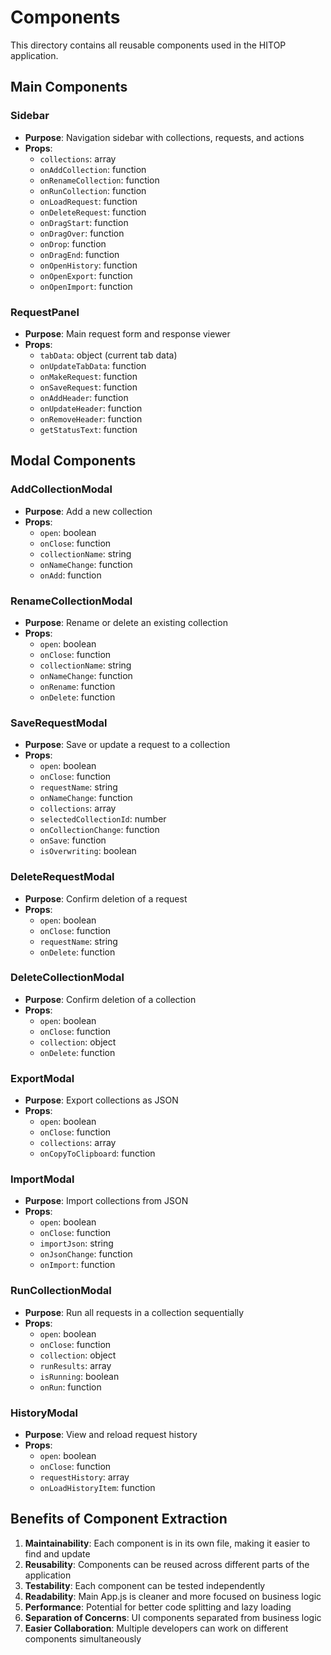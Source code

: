 # Components

This directory contains all reusable components used in the HITOP application.

## Main Components

### Sidebar
- **Purpose**: Navigation sidebar with collections, requests, and actions
- **Props**:
  - `collections`: array
  - `onAddCollection`: function
  - `onRenameCollection`: function
  - `onRunCollection`: function
  - `onLoadRequest`: function
  - `onDeleteRequest`: function
  - `onDragStart`: function
  - `onDragOver`: function
  - `onDrop`: function
  - `onDragEnd`: function
  - `onOpenHistory`: function
  - `onOpenExport`: function
  - `onOpenImport`: function

### RequestPanel
- **Purpose**: Main request form and response viewer
- **Props**:
  - `tabData`: object (current tab data)
  - `onUpdateTabData`: function
  - `onMakeRequest`: function
  - `onSaveRequest`: function
  - `onAddHeader`: function
  - `onUpdateHeader`: function
  - `onRemoveHeader`: function
  - `getStatusText`: function

## Modal Components

### AddCollectionModal
- **Purpose**: Add a new collection
- **Props**: 
  - `open`: boolean
  - `onClose`: function
  - `collectionName`: string
  - `onNameChange`: function
  - `onAdd`: function

### RenameCollectionModal
- **Purpose**: Rename or delete an existing collection
- **Props**:
  - `open`: boolean
  - `onClose`: function
  - `collectionName`: string
  - `onNameChange`: function
  - `onRename`: function
  - `onDelete`: function

### SaveRequestModal
- **Purpose**: Save or update a request to a collection
- **Props**:
  - `open`: boolean
  - `onClose`: function
  - `requestName`: string
  - `onNameChange`: function
  - `collections`: array
  - `selectedCollectionId`: number
  - `onCollectionChange`: function
  - `onSave`: function
  - `isOverwriting`: boolean

### DeleteRequestModal
- **Purpose**: Confirm deletion of a request
- **Props**:
  - `open`: boolean
  - `onClose`: function
  - `requestName`: string
  - `onDelete`: function

### DeleteCollectionModal
- **Purpose**: Confirm deletion of a collection
- **Props**:
  - `open`: boolean
  - `onClose`: function
  - `collection`: object
  - `onDelete`: function

### ExportModal
- **Purpose**: Export collections as JSON
- **Props**:
  - `open`: boolean
  - `onClose`: function
  - `collections`: array
  - `onCopyToClipboard`: function

### ImportModal
- **Purpose**: Import collections from JSON
- **Props**:
  - `open`: boolean
  - `onClose`: function
  - `importJson`: string
  - `onJsonChange`: function
  - `onImport`: function

### RunCollectionModal
- **Purpose**: Run all requests in a collection sequentially
- **Props**:
  - `open`: boolean
  - `onClose`: function
  - `collection`: object
  - `runResults`: array
  - `isRunning`: boolean
  - `onRun`: function

### HistoryModal
- **Purpose**: View and reload request history
- **Props**:
  - `open`: boolean
  - `onClose`: function
  - `requestHistory`: array
  - `onLoadHistoryItem`: function

## Benefits of Component Extraction

1. **Maintainability**: Each component is in its own file, making it easier to find and update
2. **Reusability**: Components can be reused across different parts of the application
3. **Testability**: Each component can be tested independently
4. **Readability**: Main App.js is cleaner and more focused on business logic
5. **Performance**: Potential for better code splitting and lazy loading
6. **Separation of Concerns**: UI components separated from business logic
7. **Easier Collaboration**: Multiple developers can work on different components simultaneously
